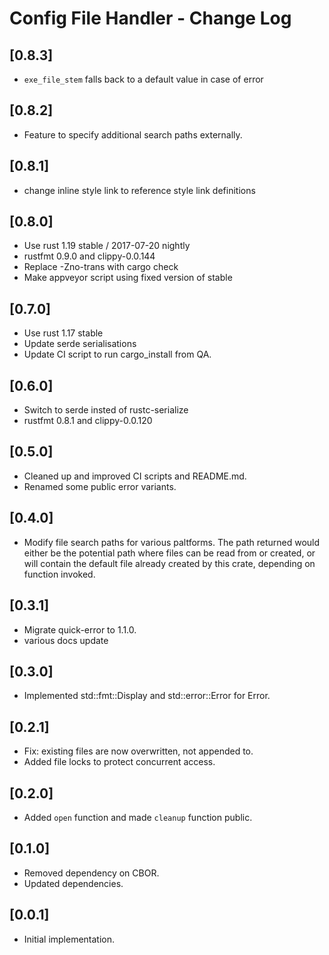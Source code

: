 # Config File Handler - Change Log

## [0.8.3]
- `exe_file_stem` falls back to a default value in case of error

## [0.8.2]
- Feature to specify additional search paths externally.

## [0.8.1]
- change inline style link to reference style link definitions

## [0.8.0]
- Use rust 1.19 stable / 2017-07-20 nightly
- rustfmt 0.9.0 and clippy-0.0.144
- Replace -Zno-trans with cargo check
- Make appveyor script using fixed version of stable

## [0.7.0]
- Use rust 1.17 stable
- Update serde serialisations
- Update CI script to run cargo_install from QA.

## [0.6.0]
- Switch to serde insted of rustc-serialize
- rustfmt 0.8.1 and clippy-0.0.120

## [0.5.0]
- Cleaned up and improved CI scripts and README.md.
- Renamed some public error variants.

## [0.4.0]
- Modify file search paths for various paltforms. The path returned would either be the potential path where files can be read from or created, or will contain the default file already created by this crate, depending on function invoked.

## [0.3.1]
- Migrate quick-error to 1.1.0.
- various docs update

## [0.3.0]
- Implemented std::fmt::Display and std::error::Error for Error.

## [0.2.1]
- Fix: existing files are now overwritten, not appended to.
- Added file locks to protect concurrent access.

## [0.2.0]
- Added `open` function and made `cleanup` function public.

## [0.1.0]
- Removed dependency on CBOR.
- Updated dependencies.

## [0.0.1]
- Initial implementation.
